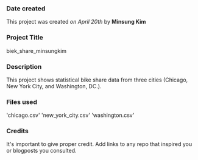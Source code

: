 ### Date created
This project was created _on April 20th_ by **Minsung Kim**

### Project Title
biek_share_minsungkim

### Description
This project shows statistical bike share data from three cities (Chicago, New York City, and Washington, DC.).

### Files used
'chicago.csv'
'new_york_city.csv'
'washington.csv'

### Credits
It's important to give proper credit. Add links to any repo that inspired you or blogposts you consulted.

